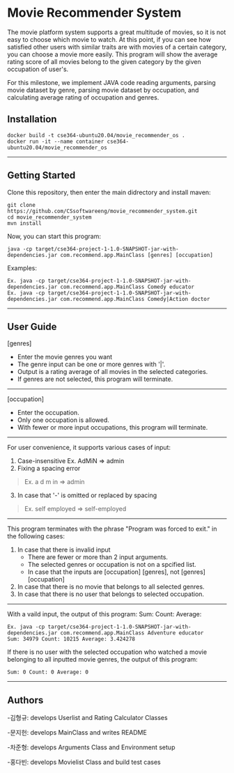 # Movie Recommender System
The movie platform system supports a great multitude of movies, so it is not easy to choose which movie to watch. At this point, if you can see how satisfied other users with similar traits are with movies of a certain category, you can choose a movie more easily. This program will show the average rating score of all movies belong to the given category by the given occupation of user's.

For this milestone, we implement JAVA code reading arguments, parsing movie dataset by genre, parsing movie dataset by occupation, and calculating average rating of occupation and genres.


## Installation
    docker build -t cse364-ubuntu20.04/movie_recommender_os .
    docker run -it --name container cse364-ubuntu20.04/movie_recommender_os

------------------------------------------
## Getting Started
Clone this repository, then enter the main didrectory and install maven:
```
git clone https://github.com/CSsoftwareeng/movie_recommender_system.git
cd movie_recommender_system
mvn install
```
Now, you can start this program:
```
java -cp target/cse364-project-1-1.0-SNAPSHOT-jar-with-dependencies.jar com.recommend.app.MainClass [genres] [occupation]
```
Examples:
```
Ex. java -cp target/cse364-project-1-1.0-SNAPSHOT-jar-with-dependencies.jar com.recommend.app.MainClass Comedy educator
Ex. java -cp target/cse364-project-1-1.0-SNAPSHOT-jar-with-dependencies.jar com.recommend.app.MainClass Comedy|Action doctor
```

------------------------------------------
## User Guide
[genres]
- Enter the movie genres you want
- The genre input can be one or more genres with '|'.
- Output is a rating average of all movies in the selected categories.
- If genres are not selected, this program will terminate.
-----------------------------
[occupation]
- Enter the occupation.
- Only one occupation is allowed.
- With fewer or more input occupations, this program will terminate.
-----------------------------
For user convenience, it supports various cases of input:
1. Case-insensitive
    Ex. AdMiN => admin
2. Fixing a spacing error
> Ex. a d m in => admin
3. In case that '-' is omitted or replaced by spacing
> Ex. self employed => self-employed
----------------------------
This program terminates with the phrase "Program was forced to exit." in the following cases:
1. In case that there is invalid input
    - There are fewer or more than 2 input arguments.
    - The selected genres or occupation is not on a spcified list.
    - In case that the inputs are [occupation] [genres], not [genres] [occupation]
2. In case that there is no movie that belongs to all selected genres.
3. In case that there is no user that belongs to selected occupation.
----------------------------
With a vaild input, the output of this program:
    Sum:  Count:  Average: 
```
Ex. java -cp target/cse364-project-1-1.0-SNAPSHOT-jar-with-dependencies.jar com.recommend.app.MainClass Adventure educator
Sum: 34979 Count: 10215 Average: 3.424278
```

If there is no user with the selected occupation who watched a movie belonging to all inputted movie genres, the output of this program:
```
Sum: 0 Count: 0 Average: 0
```

------------------------------------------
## Authors
-김형규: develops Userlist and Rating Calculator Classes

-문지헌: develops MainClass and writes README

-차준형: develops Arguments Class and Environment setup

-홍다빈: develops Movielist Class and build test cases
